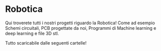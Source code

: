 # Robotica

Qui troverete tutti i nostri progetti riguardo la Robotica!
Come ad esempio Schemi circuitali, PCB progettate da noi, 
Programmi di Machine learning e deep learning e file 3D stl.

Tutto scaricabile dalle seguenti cartelle!
